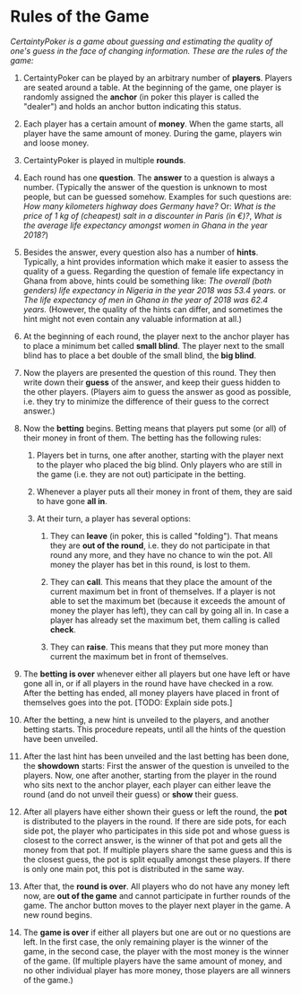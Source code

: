 # Rules of the Game

*CertaintyPoker is a game about guessing and estimating the quality of one's guess in the face of changing information. These are the rules of the game:*

1. CertaintyPoker can be played by an arbitrary number of __players__. Players are seated around a table. At the beginning of the game, one player is randomly assigned the __anchor__ (in poker this player is called the "dealer") and holds an anchor button indicating this status.

2. Each player has a certain amount of __money__. When the game starts, all player have the same amount of money. During the game, players win and loose money.

3. CertaintyPoker is played in multiple __rounds__.

4. Each round has one __question__. The __answer__ to a question is always a number. (Typically the answer of the question is unknown to most people, but can be guessed somehow. Examples for such questions are: *How many kilometers highway does Germany have?* Or: *What is the price of 1 kg of (cheapest) salt in a discounter in Paris (in €)?*, *What is the average life expectancy amongst women in Ghana in the year 2018?*)

5. Besides the answer, every question also has a number of __hints__. Typically, a hint provides information which make it easier to assess the quality of a guess. Regarding the question of female life expectancy in Ghana from above, hints could be something like: *The overall (both genders) life expectancy in Nigeria in the year 2018 was 53.4 years.* or *The life expectancy of men in Ghana in the year of 2018 was 62.4 years.*  (However, the quality of the hints can differ, and sometimes the hint might not even contain any valuable information at all.)

6. At the beginning of each round, the player next to the anchor player has to place a minimum bet called __small blind__. The player next to the small blind has to place a bet double of the small blind, the __big blind__.

7. Now the players are presented the question of this round. They then write down their __guess__ of the answer, and keep their guess hidden to the other players. (Players aim to guess the answer as good as possible, i.e. they try to minimize the difference of their guess to the correct answer.)

8. Now the __betting__ begins. Betting means that players put some (or all) of their money in front of them. The betting has the following rules:

    1. Players bet in turns, one after another, starting with the player next to the player who placed the big blind. Only players who are still in the game (i.e. they are not out) participate in the betting.

    2. Whenever a player puts all their money in front of them, they are said to have gone __all in__.

    3. At their turn, a player has several options:

        1. They can __leave__ (in poker, this is called "folding"). That means they are __out of the round__, i.e. they do not participate in that round any more, and they have no chance to win the pot. All money the player has bet in this round, is lost to them.

        2. They can __call__. This means that they place the amount of the current maximum bet in front of themselves. If a player is not able to set the maximum bet (because it exceeds the amount of money the player has left), they can call by going all in. In case a player has already set the maximum bet, them calling is called __check__.

        3. They can __raise__. This means that they put more money than current the maximum bet in front of themselves.

9. The __betting is over__ whenever either all players but one have left or have gone all in, or if all players in the round have have checked in a row. After the betting has ended, all money players have placed in front of themselves goes into the pot. [TODO: Explain side pots.]

10. After the betting, a new hint is unveiled to the players, and another betting starts. This procedure repeats, until all the hints of the question have been unveiled.

11. After the last hint has been unveiled and the last betting has been done, the __showdown__ starts: First the answer of the question is unveiled to the players. Now, one after another, starting from the player in the round who sits next to the anchor player, each player can either leave the round (and do not unveil their guess) or __show__ their guess.

12. After all players have either shown their guess or left the round, the __pot__ is distributed to the players in the round. If there are side pots, for each side pot, the player who participates in this side pot and whose guess is closest to the correct answer, is the winner of that pot and gets all the money from that pot. If multiple players share the same guess and this is the closest guess, the pot is split equally amongst these players. If there is only one main pot, this pot is distributed in the same way.

13. After that, the __round is over__. All players who do not have any money left now, are __out of the game__ and cannot participate in further rounds of the game. The anchor button moves to the player next player in the game. A new round begins.

14. The __game is over__ if either all players but one are out or no questions are left. In the first case, the only remaining player is the winner of the game, in the second case, the player with the most money is the winner of the game. (If multiple players have the same amount of money, and no other individual player has more money, those players are all winners of the game.)
